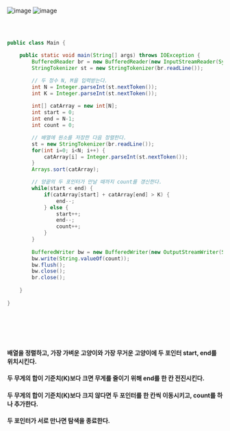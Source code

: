 ![image](https://github.com/last-child/CODING_TEST/assets/98595054/0bf075d9-f01e-4a53-b901-d693bfaa790b)
![image](https://github.com/last-child/CODING_TEST/assets/98595054/5b1738de-c869-4491-9416-06afea118ae3)

##   

<br>   

```java
public class Main {

    public static void main(String[] args) throws IOException {
    	BufferedReader br = new BufferedReader(new InputStreamReader(System.in));
    	StringTokenizer st = new StringTokenizer(br.readLine());

        // 두 정수 N, M을 입력받는다. 
    	int N = Integer.parseInt(st.nextToken());
    	int K = Integer.parseInt(st.nextToken());
    	
    	int[] catArray = new int[N];
    	int start = 0;
    	int end = N-1;
    	int count = 0;

        // 배열에 원소를 저장한 다음 정렬한다.
    	st = new StringTokenizer(br.readLine());
    	for(int i=0; i<N; i++) {
    	    catArray[i] = Integer.parseInt(st.nextToken());      
    	}
    	Arrays.sort(catArray);

        // 양끝의 두 포인터가 만날 때까지 count를 갱신한다. 
    	while(start < end) {
    	    if(catArray[start] + catArray[end] > K) {
    	        end--;
    	    } else {
    	    	start++;
    	    	end--;
    	    	count++;
    	    }
    	}
    	
    	BufferedWriter bw = new BufferedWriter(new OutputStreamWriter(System.out));
    	bw.write(String.valueOf(count));
    	bw.flush();
    	bw.close();
    	br.close();
    	
    }
 
}
```

<br>   

##   

<br>   

#### 배열을 정렬하고, 가장 가벼운 고양이와 가장 무거운 고양이에 두 포인터 start, end를 위치시킨다.
#### 두 무게의 합이 기준치(K)보다 크면 무게를 줄이기 위해 end를 한 칸 전진시킨다.
#### 두 무게의 합이 기준치(K)보다 크지 않다면 두 포인터를 한 칸씩 이동시키고, count를 하나 추가한다.
#### 두 포인터가 서로 만나면 탐색을 종료한다.
